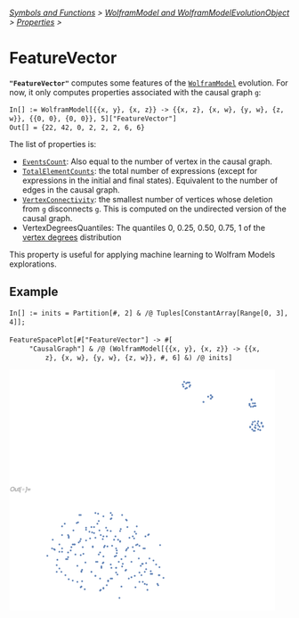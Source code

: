 ###### [Symbols and Functions](/README.md#symbols-and-functions) > [WolframModel and WolframModelEvolutionObject](../WolframModelAndWolframModelEvolutionObject.md) > [Properties](../WolframModelAndWolframModelEvolutionObject.md#properties) >

# FeatureVector

**`"FeatureVector"`** computes some features of the [`WolframModel`](/Documentation/SymbolsAndFunctions/WolframModelAndWolframModelEvolutionObject/WolframModelAndWolframModelEvolutionObject.md) evolution. For now, it only computes properties associated with the causal graph `g`:


```wl
In[] := WolframModel[{{x, y}, {x, z}} -> {{x, z}, {x, w}, {y, w}, {z, w}}, {{0, 0}, {0, 0}}, 5]["FeatureVector"]
Out[] = {22, 42, 0, 2, 2, 2, 6, 6}
```


The list of properties is:
- [`EventsCount`](/Documentation/SymbolsAndFunctions/WolframModelAndWolframModelEvolutionObject/Properties/EventCounts.md): Also equal to the number of vertex in the causal graph.
- [`TotalElementCounts`](/Documentation/SymbolsAndFunctions/WolframModelAndWolframModelEvolutionObject/Properties/TotalElementCounts.md): the total number of expressions (except for expressions in the initial and final states). Equivalent to the number of edges in the causal graph. 
- [`VertexConnectivity`](https://reference.wolfram.com/language/ref/VertexConnectivity.html): the smallest number of vertices whose deletion from `g` disconnects `g`. This is computed on the undirected version of the causal graph.
- VertexDegreesQuantiles: The quantiles 0, 0.25, 0.50, 0.75, 1 of the [vertex degrees](https://reference.wolfram.com/language/ref/VertexDegree.html) distribution

This property is useful for applying machine learning to Wolfram Models explorations.

## Example

```wl
In[] := inits = Partition[#, 2] & /@ Tuples[ConstantArray[Range[0, 3], 4]];

FeatureSpacePlot[#["FeatureVector"] -> #[
     "CausalGraph"] & /@ (WolframModel[{{x, y}, {x, z}} -> {{x,
         z}, {x, w}, {y, w}, {z, w}}, #, 6] &) /@ inits]
```

<img src="/Documentation/Images/FeatureVector-FeatureSpacePlot.png" width=478>
